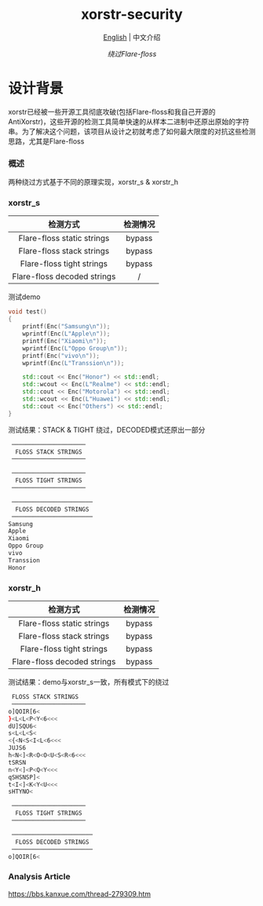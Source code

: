 <h1 align="center">
<span>xorstr-security</span>
</h1>
<p align="center">
    <a href="./README.md">English</a> | 中文介绍
</p>
<p align="center">
    <em>绕过Flare-floss</em><br>
</p>

# 设计背景
xorstr已经被一些开源工具彻底攻破(包括Flare-floss和我自己开源的AntiXorstr)，这些开源的检测工具简单快速的从样本二进制中还原出原始的字符串。为了解决这个问题，该项目从设计之初就考虑了如何最大限度的对抗这些检测思路，尤其是Flare-floss

### 概述

两种绕过方式基于不同的原理实现，xorstr_s & xorstr_h

### xorstr_s

|            检测方式          |检测情况|
| :-------------------------: | :----: |
| Flare-floss static strings  | bypass |
|  Flare-floss stack strings  | bypass |
|  Flare-floss tight strings  | bypass |
| Flare-floss decoded strings |   /    |

测试demo

```cpp
void test()
{
    printf(Enc("Samsung\n"));
    wprintf(Enc(L"Apple\n"));
    printf(Enc("Xiaomi\n"));
    wprintf(Enc(L"Oppo Group\n"));
    printf(Enc("vivo\n"));
    wprintf(Enc(L"Transsion\n"));

    std::cout << Enc("Honor") << std::endl;
    std::wcout << Enc(L"Realme") << std::endl;
    std::cout << Enc("Motorola") << std::endl;
    std::wcout << Enc(L"Huawei") << std::endl;
    std::cout << Enc("Others") << std::endl;
}
```

测试结果：STACK & TIGHT 绕过，DECODED模式还原出一部分

```bash
 ─────────────────────
  FLOSS STACK STRINGS
 ─────────────────────

 ─────────────────────
  FLOSS TIGHT STRINGS
 ─────────────────────

 ───────────────────────
  FLOSS DECODED STRINGS
 ───────────────────────
Samsung
Apple
Xiaomi
Oppo Group
vivo
Transsion
Honor
```

### xorstr_h

|            检测方式          |检测情况|
| :-------------------------: | :----: |
| Flare-floss static strings  | bypass |
|  Flare-floss stack strings  | bypass |
|  Flare-floss tight strings  | bypass |
| Flare-floss decoded strings | bypass |

测试结果：demo与xorstr_s一致，所有模式下的绕过

```bash
 FLOSS STACK STRINGS
 ─────────────────────
o]QOIR[6<
}<L<L<P<Y<6<<<
dU]SQU6<
s<L<L<S<
<{<N<S<I<L<6<<<
JUJS6
h<N<]<R<O<O<U<S<R<6<<<
tSRSN
n<Y<]<P<Q<Y<<<
qSHSNSP]<
t<I<]<K<Y<U<<<
sHTYNO<

 ─────────────────────
  FLOSS TIGHT STRINGS
 ─────────────────────

 ───────────────────────
  FLOSS DECODED STRINGS
 ───────────────────────
o]QOIR[6<
```

### Analysis Article
https://bbs.kanxue.com/thread-279309.htm
